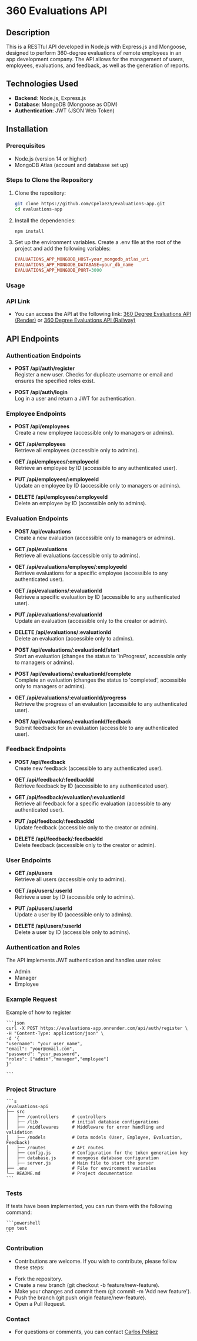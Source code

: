 # 360 Evaluations API

## Description

This is a RESTful API developed in Node.js with Express.js and Mongoose, designed to perform 360-degree evaluations of remote employees in an app development company. The API allows for the management of users, employees, evaluations, and feedback, as well as the generation of reports.

## Technologies Used

- **Backend**: Node.js, Express.js
- **Database**: MongoDB (Mongoose as ODM)
- **Authentication**: JWT (JSON Web Token)

## Installation

### Prerequisites

- Node.js (version 14 or higher)
- MongoDB Atlas (account and database set up)

### Steps to Clone the Repository

1. Clone the repository:
   ```bash
   git clone https://github.com/Cpelaez5/evaluations-app.git
   cd evaluations-app
   ```
2. Install the dependencies:
    ```powershell
    npm install
    ```
3. Set up the environment variables. Create a .env file at the root of the project and add the following variables:
    ```conf
    EVALUATIONS_APP_MONGODB_HOST=your_mongodb_atlas_uri
    EVALUATIONS_APP_MONGODB_DATABASE=your_db_name
    EVALUATIONS_APP_MONGODB_PORT=3000
    ```

### Usage

### API Link
- You can access the API at the following link: [360 Degree Evaluations API (Render)](https://evaluations-app.onrender.com/api) or [360 Degree Evaluations API (Railway)](https://thorough-renewal-production.up.railway.app/api)

## API Endpoints

### Authentication Endpoints

- **POST /api/auth/register**  
  Register a new user. Checks for duplicate username or email and ensures the specified roles exist.

- **POST /api/auth/login**  
  Log in a user and return a JWT for authentication.

### Employee Endpoints

- **POST /api/employees**  
  Create a new employee (accessible only to managers or admins).

- **GET /api/employees**  
  Retrieve all employees (accessible only to admins).

- **GET /api/employees/:employeeId**  
  Retrieve an employee by ID (accessible to any authenticated user).

- **PUT /api/employees/:employeeId**  
  Update an employee by ID (accessible only to managers or admins).

- **DELETE /api/employees/:employeeId**  
  Delete an employee by ID (accessible only to admins).

### Evaluation Endpoints

- **POST /api/evaluations**  
  Create a new evaluation (accessible only to managers or admins).

- **GET /api/evaluations**  
  Retrieve all evaluations (accessible only to admins).

- **GET /api/evaluations/employee/:employeeId**  
  Retrieve evaluations for a specific employee (accessible to any authenticated user).

- **GET /api/evaluations/:evaluationId**  
  Retrieve a specific evaluation by ID (accessible to any authenticated user).

- **PUT /api/evaluations/:evaluationId**  
  Update an evaluation (accessible only to the creator or admin).

- **DELETE /api/evaluations/:evaluationId**  
  Delete an evaluation (accessible only to admins).

- **POST /api/evaluations/:evaluationId/start**  
  Start an evaluation (changes the status to 'inProgress', accessible only to managers or admins).

- **POST /api/evaluations/:evaluationId/complete**  
  Complete an evaluation (changes the status to 'completed', accessible only to managers or admins).

- **GET /api/evaluations/:evaluationId/progress**  
  Retrieve the progress of an evaluation (accessible to any authenticated user).

- **POST /api/evaluations/:evaluationId/feedback**  
  Submit feedback for an evaluation (accessible to any authenticated user).

### Feedback Endpoints

- **POST /api/feedback**  
  Create new feedback (accessible to any authenticated user).

- **GET /api/feedback/:feedbackId**  
  Retrieve feedback by ID (accessible to any authenticated user).

- **GET /api/feedback/evaluation/:evaluationId**  
  Retrieve all feedback for a specific evaluation (accessible to any authenticated user).

- **PUT /api/feedback/:feedbackId**  
  Update feedback (accessible only to the creator or admin).

- **DELETE /api/feedback/:feedbackId**  
  Delete feedback (accessible only to the creator or admin).

### User Endpoints

- **GET /api/users**  
  Retrieve all users (accessible only to admins).

- **GET /api/users/:userId**  
  Retrieve a user by ID (accessible only to admins).

- **PUT /api/users/:userId**  
  Update a user by ID (accessible only to admins).

- **DELETE /api/users/:userId**  
  Delete a user by ID (accessible only to admins).

### Authentication and Roles
The API implements JWT authentication and handles user roles:

   * Admin
   * Manager
   * Employee

### Example Request
Example of how to register

    ```json
    curl -X POST https://evaluations-app.onrender.com/api/auth/register \
    -H "Content-Type: application/json" \
    -d '{
    "username": "your_user_name",
    "email": "your@email.com",
    "password": "your_password",
    "roles": ["admin","manager","employee"]
    }'

    ```

### Project Structure

    ```s
    /evaluations-api
    ├── src
    │   ├── /controllers     # controllers
    │   ├── /lib             # initial database configurations
    │   ├── /middlewares     # Middleware for error handling and validation
    │   ├── /models          # Data models (User, Employee, Evaluation, Feedback)
    │   ├── /routes          # API routes
    │   ├── config.js        # Configuration for the token generation key
    │   ├── database.js      # mongoose database configuration
    │   ├── server.js        # Main file to start the server
    ├── .env                 # File for environment variables
    └── README.md            # Project documentation
    ```

### Tests
If tests have been implemented, you can run them with the following command:

    ```powershell
    npm test
    ```

### Contribution
- Contributions are welcome. If you wish to contribute, please follow these steps:

* Fork the repository.
* Create a new branch (git checkout -b feature/new-feature).
* Make your changes and commit them (git commit -m 'Add new feature').
* Push the branch (git push origin feature/new-feature).
* Open a Pull Request.

### Contact
- For questions or comments, you can contact [Carlos Peláez](mailto:cpelaez0811@gmail.com)

